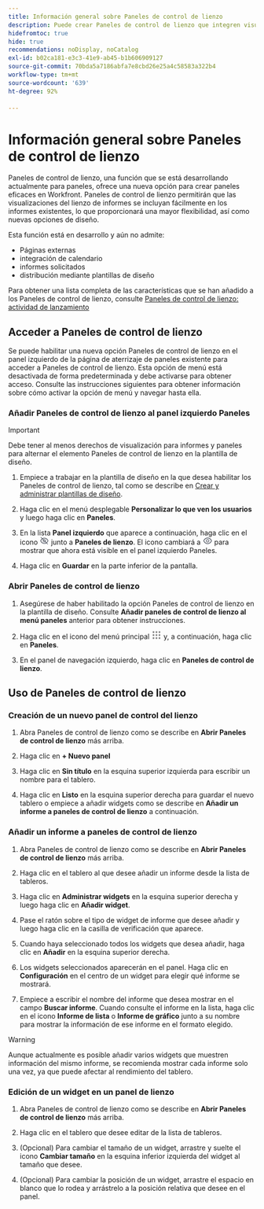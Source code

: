```yaml
---
title: Información general sobre Paneles de control de lienzo
description: Puede crear Paneles de control de lienzo que integren visualizaciones del lienzo de informes con informes tradicionales y que presenten nuevas opciones de diseño.
hidefromtoc: true
hide: true
recommendations: noDisplay, noCatalog
exl-id: b02ca181-e3c3-41e9-ab45-b1b606909127
source-git-commit: 70bda5a7186abfa7e8cbd26e25a4c58583a322b4
workflow-type: tm+mt
source-wordcount: '639'
ht-degree: 92%

---
```


# Información general sobre Paneles de control de lienzo

<!-- This page is hidden as it is outdated, delete once full Canvas Dashboard docs are live-->
<!-- Audited: 12/2023 -->

Paneles de control de lienzo, una función que se está desarrollando actualmente para paneles, ofrece una nueva opción para crear paneles eficaces en Workfront. Paneles de control de lienzo permitirán que las visualizaciones del lienzo de informes se incluyan fácilmente en los informes existentes, lo que proporcionará una mayor flexibilidad, así como nuevas opciones de diseño.

Esta función está en desarrollo y aún no admite:
* Páginas externas
* integración de calendario
* informes solicitados
* distribución mediante plantillas de diseño

Para obtener una lista completa de las características que se han añadido a los Paneles de control de lienzo, consulte [Paneles de control de lienzo: actividad de lanzamiento](/help/quicksilver/product-announcements/betas/canvas-dashboards-beta/canvas-dashboards-release-activity.md)

## Acceder a Paneles de control de lienzo

Se puede habilitar una nueva opción Paneles de control de lienzo en el panel izquierdo de la página de aterrizaje de paneles existente para acceder a Paneles de control de lienzo. Esta opción de menú está desactivada de forma predeterminada y debe activarse para obtener acceso. Consulte las instrucciones siguientes para obtener información sobre cómo activar la opción de menú y navegar hasta ella.

### Añadir Paneles de control de lienzo al panel izquierdo Paneles

>[!IMPORTANT]
>
>Debe tener al menos derechos de visualización para informes y paneles para alternar el elemento Paneles de control de lienzo en la plantilla de diseño.

1. Empiece a trabajar en la plantilla de diseño en la que desea habilitar los Paneles de control de lienzo, tal como se describe en [Crear y administrar plantillas de diseño](../../../administration-and-setup/customize-workfront/use-layout-templates/create-and-manage-layout-templates.md).

1. Haga clic en el menú desplegable **Personalizar lo que ven los usuarios** y luego haga clic en **Paneles**.

1. En la lista **Panel izquierdo** que aparece a continuación, haga clic en el icono ![Eliminar elemento de navegación secundario](assets/delete-secondary-nav-item.png) junto a **Paneles de lienzo**. El icono cambiará a ![Agregar elemento de navegación secundario](assets/add-secondary-nav-item.png) para mostrar que ahora está visible en el panel izquierdo Paneles.

1. Haga clic en **Guardar** en la parte inferior de la pantalla.

### Abrir Paneles de control de lienzo

1. Asegúrese de haber habilitado la opción Paneles de control de lienzo en la plantilla de diseño. Consulte **Añadir paneles de control de lienzo al menú paneles** anterior para obtener instrucciones.

1. Haga clic en el icono del menú principal ![icono del menú principal](assets/main-menu-icon.png) y, a continuación, haga clic en **Paneles**.

1. En el panel de navegación izquierdo, haga clic en **Paneles de control de lienzo**.

## Uso de Paneles de control de lienzo

### Creación de un nuevo panel de control del lienzo

1. Abra Paneles de control de lienzo como se describe en **Abrir Paneles de control de lienzo** más arriba.

1. Haga clic en **+ Nuevo panel**

1. Haga clic en **Sin título** en la esquina superior izquierda para escribir un nombre para el tablero.

1. Haga clic en **Listo** en la esquina superior derecha para guardar el nuevo tablero o empiece a añadir widgets como se describe en **Añadir un informe a paneles de control de lienzo** a continuación.

### Añadir un informe a paneles de control de lienzo

1. Abra Paneles de control de lienzo como se describe en **Abrir Paneles de control de lienzo** más arriba.

1. Haga clic en el tablero al que desee añadir un informe desde la lista de tableros.

1. Haga clic en **Administrar widgets** en la esquina superior derecha y luego haga clic en **Añadir widget**.

1. Pase el ratón sobre el tipo de widget de informe que desee añadir y luego haga clic en la casilla de verificación que aparece.

1. Cuando haya seleccionado todos los widgets que desea añadir, haga clic en **Añadir** en la esquina superior derecha.

1. Los widgets seleccionados aparecerán en el panel. Haga clic en **Configuración** en el centro de un widget para elegir qué informe se mostrará.

1. Empiece a escribir el nombre del informe que desea mostrar en el campo **Buscar informe**. Cuando consulte el informe en la lista, haga clic en el icono **Informe de lista** o **Informe de gráfico** junto a su nombre para mostrar la información de ese informe en el formato elegido.

>[!WARNING]
>
> Aunque actualmente es posible añadir varios widgets que muestren información del mismo informe, se recomienda mostrar cada informe solo una vez, ya que puede afectar al rendimiento del tablero.

### Edición de un widget en un panel de lienzo

1. Abra Paneles de control de lienzo como se describe en **Abrir Paneles de control de lienzo** más arriba.

1. Haga clic en el tablero que desee editar de la lista de tableros.

1. (Opcional) Para cambiar el tamaño de un widget, arrastre y suelte el icono **Cambiar tamaño** en la esquina inferior izquierda del widget al tamaño que desee.

1. (Opcional) Para cambiar la posición de un widget, arrastre el espacio en blanco que lo rodea y arrástrelo a la posición relativa que desee en el panel.
